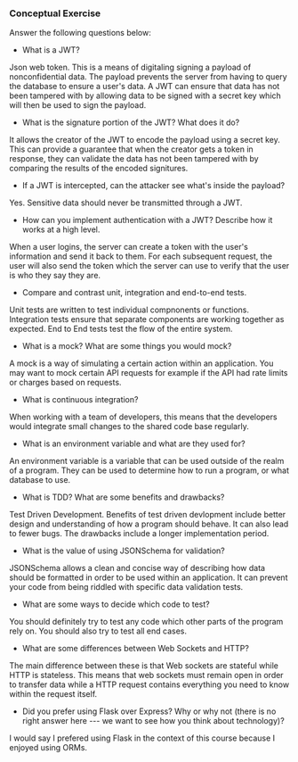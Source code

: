 ### Conceptual Exercise

Answer the following questions below:

- What is a JWT?

Json web token. This is a means of digitaling signing a payload of nonconfidential data. The payload prevents the server from having to query the database to ensure a user's data. A JWT can ensure that data has not been tampered with by allowing data to be signed with a secret key which will then be used to sign the  payload. 

- What is the signature portion of the JWT?  What does it do?

It allows the creator of the JWT to encode the payload using a secret key.  This can provide a guarantee that when the creator gets a token in response, they can validate the data has not been tampered with by comparing the results of the encoded signitures.

- If a JWT is intercepted, can the attacker see what's inside the payload?

Yes. Sensitive data should never be transmitted through a JWT.

- How can you implement authentication with a JWT?  Describe how it works at a high level.

When a user logins, the server can create a token with the user's information and  send it back to them. For each subsequent request, the user will also send the token which the server can use to verify that the user is who they say they are.

- Compare and contrast unit, integration and end-to-end tests.

Unit tests are written to test individual compnonents or functions.
Integration tests ensure that separate components are working together as expected.
End to End tests test the flow of the entire system.

- What is a mock? What are some things you would mock?

A mock is a way of simulating a certain action within an application. You may want to mock certain API requests for example if the API had rate limits or charges based on requests.

- What is continuous integration?

When working with a team of developers, this means that the developers would integrate small changes to the shared code base regularly.

- What is an environment variable and what are they used for?

An environment variable is a variable that can be used outside of the realm of a program. They can be used to determine how to run a program, or what database to use.

- What is TDD? What are some benefits and drawbacks?

Test Driven Development. Benefits of test driven devlopment include better design and understanding of how a program should behave. It can also lead to fewer bugs. The drawbacks include a longer implementation period.

- What is the value of using JSONSchema for validation?

JSONSchema allows a clean and concise way of describing how data should be formatted in order to be used within an application. It can prevent your code from being riddled with specific data validation tests.

- What are some ways to decide which code to test?

You should definitely try to test any code which other parts of the program rely on. You should also try to test all end cases.

- What are some differences between Web Sockets and HTTP?

The main difference between these is that Web sockets are stateful while HTTP is stateless. This means that web sockets  must remain open in order to transfer data while a HTTP request contains everything you need to know within the request itself.

- Did you prefer using Flask over Express? Why or why not (there is no right 
  answer here --- we want to see how you think about technology)?

I would say I prefered using Flask in the context of this course because I enjoyed using ORMs.